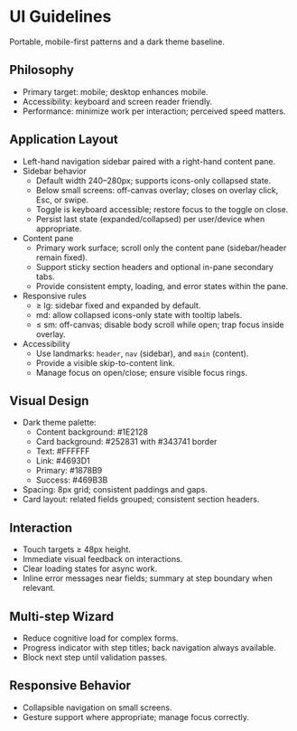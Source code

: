 # UI Guidelines

Portable, mobile-first patterns and a dark theme baseline.

## Philosophy
- Primary target: mobile; desktop enhances mobile.
- Accessibility: keyboard and screen reader friendly.
- Performance: minimize work per interaction; perceived speed matters.

## Application Layout

- Left-hand navigation sidebar paired with a right-hand content pane.
- Sidebar behavior
  - Default width 240–280px; supports icons-only collapsed state.
  - Below small screens: off-canvas overlay; closes on overlay click, Esc, or swipe.
  - Toggle is keyboard accessible; restore focus to the toggle on close.
  - Persist last state (expanded/collapsed) per user/device when appropriate.
- Content pane
  - Primary work surface; scroll only the content pane (sidebar/header remain fixed).
  - Support sticky section headers and optional in-pane secondary tabs.
  - Provide consistent empty, loading, and error states within the pane.
- Responsive rules
  - ≥ lg: sidebar fixed and expanded by default.
  - md: allow collapsed icons-only state with tooltip labels.
  - ≤ sm: off-canvas; disable body scroll while open; trap focus inside overlay.
- Accessibility
  - Use landmarks: `header`, `nav` (sidebar), and `main` (content).
  - Provide a visible skip-to-content link.
  - Manage focus on open/close; ensure visible focus rings.

## Visual Design
- Dark theme palette:
  - Content background: #1E2128
  - Card background: #252831 with #343741 border
  - Text: #FFFFFF
  - Link: #4693D1
  - Primary: #1878B9
  - Success: #469B3B
- Spacing: 8px grid; consistent paddings and gaps.
- Card layout: related fields grouped; consistent section headers.

## Interaction
- Touch targets ≥ 48px height.
- Immediate visual feedback on interactions.
- Clear loading states for async work.
- Inline error messages near fields; summary at step boundary when relevant.

## Multi-step Wizard
- Reduce cognitive load for complex forms.
- Progress indicator with step titles; back navigation always available.
- Block next step until validation passes.

## Responsive Behavior
- Collapsible navigation on small screens.
- Gesture support where appropriate; manage focus correctly.
